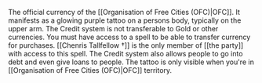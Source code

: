 The official currency of the [[Organisation of Free Cities (OFC)|OFC]]. It manifests as a glowing purple tattoo on a persons body, typically on the upper arm. The Credit system is not transferable to Gold or other currencies. You must have access to a spell to be able to transfer currency for purchases. [[Chenris Tallfellow †]] is the only member of [[the party]] with access to this spell. The Credit system also allows people to go into debt and even give loans to people. The tattoo is only visible when you're in [[Organisation of Free Cities (OFC)|OFC]] territory. 